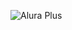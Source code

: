 ![Alura Plus](https://user-images.githubusercontent.com/100797183/167933280-b0816f06-617f-4d1a-bbd1-da87044856b1.png)

